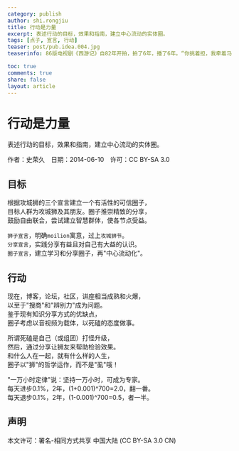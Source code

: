 ```yaml
---
category: publish
author: shi.rongjiu
title: 行动是力量
excerpt: 表述行动的目标，效果和指南，建立中心流动的实体圈。
tags: [点子, 宣言, 行动]
teaser: post/pub.idea.004.jpg
teaserinfo: 86版电视剧《西游记》自82年开拍，拍了6年，播了6年。“你挑着担，我牵着马，迎来日出送走晚霞……”，有热泪盈眶的感觉么？

toc: true
comments: true
share: false
layout: article
---
```


# 行动是力量

表述行动的目标，效果和指南，建立中心流动的实体圈。

作者：史荣久　日期：2014-06-10　许可：CC BY-SA 3.0

## 目标

根据攻城狮的三个宣言建立一个有活性的可信圈子，  
目标人群为攻城狮及其朋友。圈子推崇精致的分享，  
鼓励自由联合，尝试建立智慧群体，使各节点受益。

`狮子宣言`，明确`moilion`寓意，过上`攻城狮节`。  
`分享宣言`，实践分享有益且对自己有大益的认识。  
`圈子宣言`，建立学习和分享圈子，再"中心流动化"。  

## 行动

现在，博客，论坛，社区，讲座相当成熟和火爆，  
以至于"搜商"和"辨别力"成为问题。  
鉴于现有知识分享方式的优缺点，  
圈子考虑以音视频为载体，以死磕的态度做事。  

所谓死磕是自己（或组团）打怪升级，  
然后，通过分享让狮友来帮助检验效果。  
和什么人在一起，就有什么样的人生，  
圈子以"狮"的哲学运作，而不是"虱"哦！

"一万小时定律"说：坚持一万小时，可成为专家。  
每天进步0.1%，2年，(1+0.001)^700=2.0，翻一番。  
每天退步0.1%，2年，(1-0.001)^700=0.5，者一半。

## 声明

本文许可：署名-相同方式共享 中国大陆 (CC BY-SA 3.0 CN)
